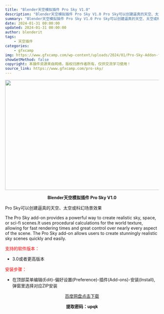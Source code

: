 ```yaml
---
title: "Blender天空模拟插件 Pro Sky V1.0"
description: "Blender天空模拟插件 Pro Sky V1.0 Pro Sky可以创建逼真的天空、太空或科幻场景效果 The Pro Sky add-on provides a powerful way to ..."
summary: "Blender天空模拟插件 Pro Sky V1.0 Pro Sky可以创建逼真的天空、太空或科幻场景效果 The Pro Sky add-on provides a powerful way to ..."
date: 2024-01-31 00:00:00
updated: 2024-01-31 00:00:00
author: blenderit
tags: 
    - 天空插件
categories:
    - gfxcamp
img: https://www.gfxcamp.com/wp-content/uploads/2024/01/Pro-Sky-Addon-for-Blender.jpg
showGetMethod: false
copyright: 本插件资源来自网络，版权归原作者所有，仅供交流学习使用！
source_link: https://www.gfxcamp.com/pro-sky/
---
```

<div><p><img decoding="async" class="aligncenter size-full wp-image-118215" src="https://www.gfxcamp.com/wp-content/uploads/2024/01/Pro-Sky-Addon-for-Blender.jpg" data-src="https://www.gfxcamp.com/wp-content/uploads/2024/01/Pro-Sky-Addon-for-Blender.jpg" alt="" width="640" height="361" data-srcset="https://www.gfxcamp.com/wp-content/uploads/2024/01/Pro-Sky-Addon-for-Blender.jpg 640w, https://www.gfxcamp.com/wp-content/uploads/2024/01/Pro-Sky-Addon-for-Blender-150x85.jpg 150w" data-sizes="(max-width: 640px) 100vw, 640px"></p><p style="text-align: center;"><strong>Blender天空模拟插件 Pro Sky V1.0</strong></p><p>Pro Sky可以创建逼真的天空、太空或科幻场景效果</p><p data-pm-slice="1 1 []">The Pro Sky add-on provides a powerful way to create realistic sky, space, or sci-fi scenes.It uses procedural calculations for the world texture, allowing for fast rendering times and great control over nearly every aspect of the scene. The Pro Sky add-on allows users to create stunningly realistic sky scenes quickly and easily.</p><p><span style="color: #ff0000;">支持的软件版本：</span></p><ul>
<li>3.0或者更高版本</li>
</ul><p style="text-align: left;"><span style="color: #ff0000;">安装步骤：</span></p><ul>
<li>在顶部菜单编辑(Edit)-偏好设置(Preference)-插件(Add-ons)-安装(Install),弹窗里选择对应ZIP安装</li>
</ul><p style="text-align: center;"><a class="maxbutton-3 maxbutton maxbutton-baidu" target="_blank" rel="noopener" href="https://pan.baidu.com/s/1Hi2kOlJZ7Tou3X8WiSFJyw?pwd=upqk"><span class="mb-text">百度网盘点击下载</span></a></p><p style="text-align: center;"><strong>提取密码：upqk</strong></p></div>